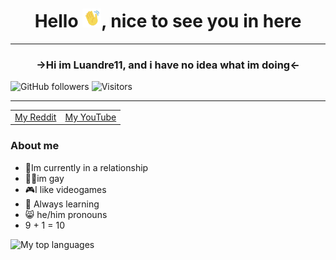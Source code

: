 <h1 align="center"> Hello <img src="https://github.com/Luandre11/Luandre11/blob/main/images/handHi-unscreen.gif" alt="Wavy Hand" width="30px">, nice to see you in here </h1>

<hr>
<h3 align="center"> <b> →Hi im Luandre11, and i have no idea what im doing← </b> </h3>

![GitHub followers](https://img.shields.io/github/followers/Luandre11?style=social)
![Visitors](https://visitor-badge.laobi.icu/badge?page_id=Luandre11.Luandre11) 

<hr>

<table align="center">
  <td>
   <a rel="author" href="https://www.reddit.com/user/Luandre11/">My Reddit </a>
 </td>
 <td>
  <a rel="author" href="https://www.youtube.com/channel/UC-o20NCT7w7Kyc0tLDIw9Pg">My YouTube </a>
 </td>
</table>


 ### About me
- 🙂Im currently in a relationship 
- 🏳️‍🌈im gay
- 🎮I like videogames
- 🌱 Always learning 
- 😸 he/him pronouns
- 9 + 1 = 10


<img src="https://github-readme-stats.vercel.app/api/top-langs/?username=Luandre11&theme=radical" alt="My top languages">



